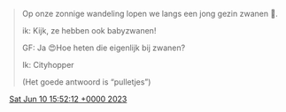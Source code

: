 > Op onze zonnige wandeling lopen we langs een jong gezin zwanen 🦢\.  
>   
> ik: Kijk, ze hebben ook babyzwanen\!  
>   
> GF: Ja 😍Hoe heten die eigenlijk bij zwanen?  
>   
> Ik: Cityhopper  
>   
> \(Het goede antwoord is “pulletjes”\)

<img src="../../media/tweet.ico" width="12" /> [Sat Jun 10 15:52:12 +0000 2023](https://twitter.com/DromerDenker/status/1667560300906700800)